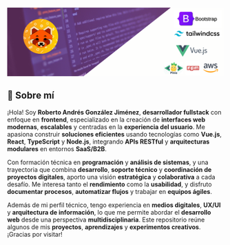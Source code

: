 ![Mi Logo](./src/banner_portafolio.png)

## 👋 Sobre mí

¡Hola! Soy **Roberto Andrés González Jiménez**, **desarrollador fullstack** con enfoque en **frontend**, especializado en la creación de **interfaces web modernas**, **escalables** y centradas en la **experiencia del usuario**. Me apasiona construir **soluciones eficientes** usando tecnologías como **Vue.js**, **React**, **TypeScript** y **Node.js**, integrando **APIs RESTful** y **arquitecturas modulares** en entornos **SaaS/B2B**.

Con formación técnica en **programación** y **análisis de sistemas**, y una trayectoria que combina **desarrollo**, **soporte técnico** y **coordinación de proyectos digitales**, aporto una visión **estratégica** y **colaborativa** a cada desafío. Me interesa tanto el **rendimiento** como la **usabilidad**, y disfruto **documentar procesos**, **automatizar flujos** y trabajar en **equipos ágiles**.

Además de mi perfil técnico, tengo experiencia en **medios digitales**, **UX/UI** y **arquitectura de información**, lo que me permite abordar el **desarrollo web** desde una perspectiva **multidisciplinaria**. Este repositorio reúne algunos de mis **proyectos**, **aprendizajes** y **experimentos creativos**. ¡Gracias por visitar!

<!--
**Robgonzalez/Robgonzalez** is a ✨ _special_ ✨ repository because its `README.md` (this file) appears on your GitHub profile.

Here are some ideas to get you started:

- 🔭 I’m currently working on ...
- 🌱 I’m currently learning ...
- 👯 I’m looking to collaborate on ...
- 🤔 I’m looking for help with ...
- 💬 Ask me about ...
- 📫 How to reach me: ...
- 😄 Pronouns: ...
- ⚡ Fun fact: ...
-->
